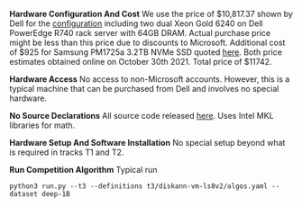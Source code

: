 **Hardware Configuration And Cost**
We use the price of $10,817.37 shown by Dell for the [configuration](https://www.dell.com/en-us/work/shop/servers-storage-and-networking/poweredge-r740-rack-server/spd/poweredge-r740/pe_r740_12248b_vi_vp?configurationid=5e1b59fc-f6d6-4331-9c9d-12bebcffcba0) including two dual Xeon Gold 6240 on Dell PowerEdge R740 rack server with 64GB DRAM. Actual purchase price might be less than this price due to discounts to Microsoft. Additional cost of $925 for Samsung PM1725a 3.2TB NVMe SSD quoted [here](https://harddiskdirect.com/pm1725a-samsung-ssd.html). Both price estimates obtained online on October 30th 2021. Total price of $11742.


**Hardware Access**
No access to non-Microsoft accounts. However, this is a typical machine that can be purchased from Dell and involves no special hardware.

**No Source Declarations**
All source code released [here](https://github.com/Microsoft/Diskann). Uses Intel MKL libraries for math. 

**Hardware Setup And Software Installation**
No special setup beyond what is required in tracks T1 and T2. 

**Run Competition Algorithm**
Typical run
```
python3 run.py --t3 --definitions t3/diskann-vm-ls8v2/algos.yaml --dataset deep-1B
```